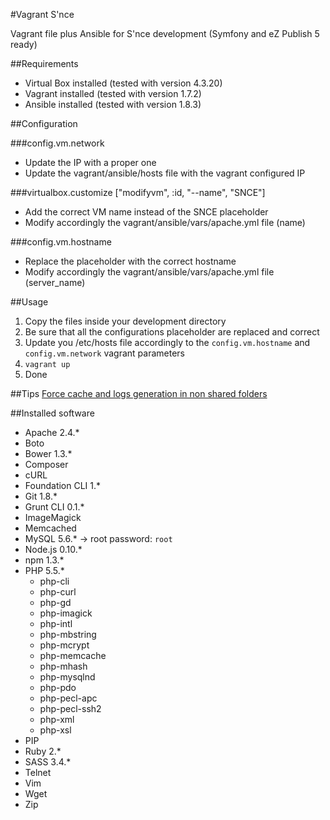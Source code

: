 #Vagrant S'nce

Vagrant file plus Ansible for S'nce development (Symfony and eZ Publish 5 ready)

##Requirements
* Virtual Box installed (tested with version 4.3.20)
* Vagrant installed (tested with version 1.7.2)
* Ansible installed (tested with version 1.8.3)

##Configuration

###config.vm.network 
* Update the IP with a proper one
* Update the vagrant/ansible/hosts file with the vagrant configured IP

###virtualbox.customize ["modifyvm", :id, "--name", "SNCE"]
* Add the correct VM name instead of the SNCE placeholder
* Modify accordingly the vagrant/ansible/vars/apache.yml file (name)

###config.vm.hostname
* Replace the placeholder with the correct hostname
* Modify accordingly the vagrant/ansible/vars/apache.yml file (server_name)

##Usage

1. Copy the files inside your development directory
2. Be sure that all the configurations placeholder are replaced and correct
3. Update you /etc/hosts file accordingly to the ```config.vm.hostname``` and ```config.vm.network``` vagrant parameters
4. ``` vagrant up ```
5. Done

##Tips
[Force cache and logs generation in non shared folders](https://gist.github.com/gabriperego/8239581)

##Installed software
* Apache 2.4.*
* Boto
* Bower 1.3.*
* Composer
* cURL
* Foundation CLI 1.*
* Git 1.8.*
* Grunt CLI 0.1.*
* ImageMagick
* Memcached
* MySQL 5.6.* -> root password: `root`
* Node.js 0.10.*
* npm 1.3.*
* PHP 5.5.*
  * php-cli
  * php-curl
  * php-gd
  * php-imagick
  * php-intl
  * php-mbstring
  * php-mcrypt
  * php-memcache
  * php-mhash
  * php-mysqlnd
  * php-pdo
  * php-pecl-apc
  * php-pecl-ssh2
  * php-xml
  * php-xsl
* PIP
* Ruby 2.*
* SASS 3.4.*
* Telnet
* Vim
* Wget
* Zip
